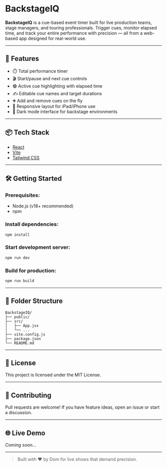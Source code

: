 # BackstageIQ

**BackstageIQ** is a cue-based event timer built for live production teams, stage managers, and touring professionals. Trigger cues, monitor elapsed time, and track your entire performance with precision — all from a web-based app designed for real-world use.

---

## 🚀 Features

* ⏱️ Total performance timer
* 🎬 Start/pause and next cue controls
* 🟢 Active cue highlighting with elapsed time
* ✍️ Editable cue names and target durations
* ➕ Add and remove cues on the fly
* 📱 Responsive layout for iPad/iPhone use
* 🌙 Dark mode interface for backstage environments

---

## 📦 Tech Stack

* [React](https://reactjs.org/)
* [Vite](https://vitejs.dev/)
* [Tailwind CSS](https://tailwindcss.com/)

---

## 🛠️ Getting Started

### Prerequisites:

* Node.js (v18+ recommended)
* npm

### Install dependencies:

```bash
npm install
```

### Start development server:

```bash
npm run dev
```

### Build for production:

```bash
npm run build
```

---

## 📁 Folder Structure

```
BackstageIQ/
├── public/
├── src/
│   ├── App.jsx
│   └── ...
├── vite.config.js
├── package.json
└── README.md
```

---

## 📄 License

This project is licensed under the MIT License.

---

## 🙌 Contributing

Pull requests are welcome! If you have feature ideas, open an issue or start a discussion.

---

## 🌐 Live Demo

*Coming soon...*

---

> Built with ❤️ by Dom for live shows that demand precision.
